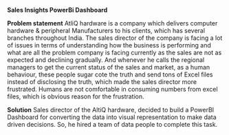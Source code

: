 **Sales Insights PowerBi Dashboard**

**Problem statement**
AtliQ hardware is a company which delivers computer hardware & peripheral Manufacturers to his clients, which has several branches throughout India. The sales director of the company is facing a lot of issues in terms of understanding how the business is performing and what are all the problem company is facing currently as the sales are not as expected and declining gradually. And whenever he calls the regional managers to get the current status of the sales and market, as a human behaviour, these people sugar cote the truth and send tons of Excel files instead of disclosing the truth, which made the sales director more frustrated. Humans are not comfortable in consuming numbers from excel files, which is obvious reason for the frustration.

**Solution**
Sales director of the AltiQ hardware, decided to build a PowerBI Dashboard for converting the data into visual representation to make data driven decisions. So, he hired a team of data people to complete this task.

